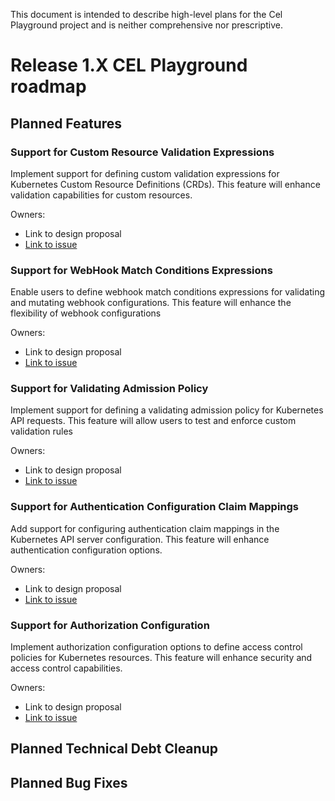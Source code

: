 This document is intended to describe high-level plans for the Cel Playground project and is neither comprehensive nor prescriptive. 

# Release 1.X CEL Playground roadmap

## Planned Features

### Support for Custom Resource Validation Expressions

Implement support for defining custom validation expressions for Kubernetes Custom Resource Definitions (CRDs). This feature will enhance validation capabilities for custom resources.

Owners: 

- Link to design proposal
- [Link to issue](https://github.com/undistro/cel-playground/issues/41)

### Support for WebHook Match Conditions Expressions

Enable users to define webhook match conditions expressions for validating and mutating webhook configurations. This feature will enhance the flexibility of webhook configurations

Owners: 

- Link to design proposal
- [Link to issue](https://github.com/undistro/cel-playground/issues/41)

### Support for Validating Admission Policy

 Implement support for defining a validating admission policy for Kubernetes API requests. This feature will allow users to test and enforce custom validation rules

Owners: 

- Link to design proposal
- [Link to issue](https://github.com/undistro/cel-playground/issues/41)
  
### Support for Authentication Configuration Claim Mappings

Add support for configuring authentication claim mappings in the Kubernetes API server configuration. This feature will enhance authentication configuration options.

Owners: 

- Link to design proposal
- [Link to issue](https://github.com/undistro/cel-playground/issues/41)

### Support for Authorization Configuration

Implement authorization configuration options to define access control policies for Kubernetes resources. This feature will enhance security and access control capabilities. 

Owners: 

- Link to design proposal
- [Link to issue](https://github.com/undistro/cel-playground/issues/41)


## Planned Technical Debt Cleanup

## Planned Bug Fixes
